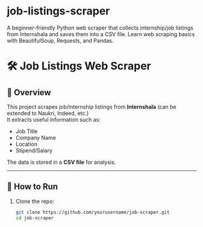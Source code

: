 # job-listings-scraper
A beginner-friendly Python web scraper that collects internship/job listings from Internshala and saves them into a CSV file. Learn web scraping basics with BeautifulSoup, Requests, and Pandas.
# 🛠 Job Listings Web Scraper

## 📌 Overview
This project scrapes job/internship listings from **Internshala** (can be extended to Naukri, Indeed, etc.)  
It extracts useful information such as:
- Job Title  
- Company Name  
- Location  
- Stipend/Salary  

The data is stored in a **CSV file** for analysis.

---

## 🚀 How to Run
1. Clone the repo:
   ```bash
   git clone https://github.com/yourusername/job-scraper.git
   cd job-scraper
